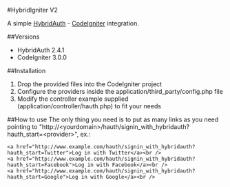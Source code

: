 #HybridIgniter V2

A simple [HybridAuth](http://hybridauth.sourceforge.net/) - [CodeIgniter](http://codeigniter.com/) integration.

##Versions
- HybridAuth 2.4.1
- CodeIgniter 3.0.0

##Installation
1. Drop the provided files into the CodeIgniter project
2. Configure the providers inside the application/third_party/config.php file
3. Modify the controller example supplied (application/controller/hauth.php) to fit your needs

##How to use
The only thing you need is to put as many links as you need pointing to
"http://&lt;yourdomain>/hauth/signin_with_hybridauth?hauth_start=&lt;provider>", ex.:


	<a href="http://www.example.com/hauth/signin_with_hybridauth?hauth_start=Twitter">Log in with Twitter</a><br />
	<a href="http://www.example.com/hauth/signin_with_hybridauth?hauth_start=Facebook">Log in with Facebook</a><br />
	<a href="http://www.example.com/hauth/signin_with_hybridauth?hauth_start=Google">Log in with Google</a><br />
	


